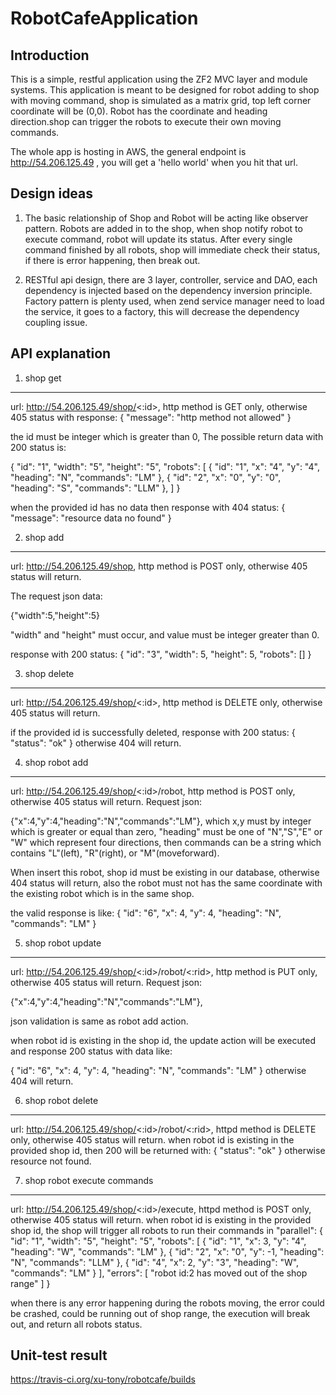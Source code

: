 RobotCafeApplication
====================

Introduction
------------
This is a simple, restful application using the ZF2 MVC layer and module
systems. This application is meant to be designed for robot adding to shop with moving command,
shop is simulated as a matrix grid, top left corner coordinate will be (0,0). Robot has the
coordinate and heading direction.shop can trigger the robots to execute their own moving commands.

The whole app is hosting in AWS,
the general endpoint is http://54.206.125.49 , you will get a 'hello world' when you hit that url.



Design ideas
------------
1. The basic relationship of Shop and Robot will be acting like observer pattern. Robots are added in to the shop, when
shop notify robot to execute command, robot will update its status. After every single command finished by all robots,
shop will immediate check their status, if there is error happening, then break out.

2. RESTful api design, there are 3 layer, controller, service and DAO, each dependency is injected based on the dependency
inversion principle. Factory pattern is plenty used, when zend service manager need to load the service, it goes to a factory,
this will decrease the dependency coupling issue.



API explanation
----------------

1. shop get
-----------
url: http://54.206.125.49/shop/<:id>, http method is GET only, otherwise 405 status with response:
{
  "message": "http method not allowed"
}

the id must be integer which is greater than 0,
The possible return data with 200 status is:

{
  "id": "1",
  "width": "5",
  "height": "5",
  "robots": [
    {
      "id": "1",
      "x": "4",
      "y": "4",
      "heading": "N",
      "commands": "LM"
    },
    {
      "id": "2",
      "x": "0",
      "y": "0",
      "heading": "S",
      "commands": "LLM"
    },
  ]
}

when the provided id has no data then response with 404 status:
{
  "message": "resource data no found"
}


2. shop add
-----------
url: http://54.206.125.49/shop, http method is POST only, otherwise 405 status will return.

The request json data:

{"width":5,"height":5}

"width" and "height" must occur, and value must be integer greater than 0.

response with 200 status:
{
  "id": "3",
  "width": 5,
  "height": 5,
  "robots": []
}

3. shop delete
--------------
url: http://54.206.125.49/shop/<:id>, http method is DELETE only, otherwise 405 status will return.

if the provided id is successfully deleted, response with 200 status:
{
  "status": "ok"
}
otherwise 404 will return.

4. shop robot add
-----------------
url: http://54.206.125.49/shop/<:id>/robot, http method is POST only, otherwise 405 status will return.
Request json:

{"x":4,"y":4,"heading":"N","commands":"LM"},
which x,y must by integer which is greater or equal than zero, "heading" must be one of "N","S","E" or "W" which represent
four directions, then commands can be a string which contains "L"(left), "R"(right), or "M"(moveforward).

When insert this robot, shop id must be existing in our database, otherwise 404 status will return, also the robot must not
has the same coordinate with the existing robot which is in the same shop.

the valid response is like:
{
  "id": "6",
  "x": 4,
  "y": 4,
  "heading": "N",
  "commands": "LM"
}


5. shop robot update
-------------------
url: http://54.206.125.49/shop/<:id>/robot/<:rid>, http method is PUT only, otherwise 405 status will return.
Request json:

{"x":4,"y":4,"heading":"N","commands":"LM"},

json validation is same as robot add action.

when robot id is existing in the shop id, the update action will be executed and response 200 status with data like:

{
  "id": "6",
  "x": 4,
  "y": 4,
  "heading": "N",
  "commands": "LM"
}
otherwise 404 will return.


6. shop robot delete
--------------------
url: http://54.206.125.49/shop/<:id>/robot/<:rid>, httpd method is DELETE only, otherwise 405 status will return.
when robot id is existing in the provided shop id, then 200 will be returned with:
{
  "status": "ok"
}
otherwise resource not found.

7. shop robot execute commands
------------------------------
url: http://54.206.125.49/shop/<:id>/execute, httpd method is POST only, otherwise 405 status will return.
when robot id is existing in the provided shop id, the shop will trigger all robots to run their commands in "parallel":
{
  "id": "1",
  "width": "5",
  "height": "5",
  "robots": [
    {
      "id": "1",
      "x": 3,
      "y": "4",
      "heading": "W",
      "commands": "LM"
    },
    {
      "id": "2",
      "x": "0",
      "y": -1,
      "heading": "N",
      "commands": "LLM"
    },
    {
      "id": "4",
      "x": 2,
      "y": "3",
      "heading": "W",
      "commands": "LM"
    }
  ],
  "errors": [
    "robot id:2 has moved out of the shop range"
  ]
}

when there is any error happening during the robots moving, the error could be crashed, could be running out of shop
range, the execution will break out, and return all robots status.



Unit-test result
----------------
https://travis-ci.org/xu-tony/robotcafe/builds





